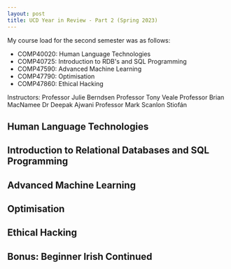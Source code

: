 ```yaml
---
layout: post
title: UCD Year in Review - Part 2 (Spring 2023)
---
```


My course load for the second semester was as follows:
- COMP40020: Human Language Technologies
- COMP40725: Introduction to RDB's and SQL Programming
- COMP47590: Advanced Machine Learning
- COMP47790: Optimisation
- COMP47860: Ethical Hacking

Instructors:
Professor Julie Berndsen
Professor Tony Veale
Professor Brian MacNamee
Dr Deepak Ajwani
Professor Mark Scanlon
Stiofán

## Human Language Technologies

## Introduction to Relational Databases and SQL Programming

## Advanced Machine Learning

## Optimisation

## Ethical Hacking

## Bonus: Beginner Irish Continued